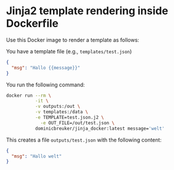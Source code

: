 # Jinja2 template rendering inside Dockerfile

Use this Docker image to render a template as follows:

You have a template file (e.g., `templates/test.json`)
```json
{
  "msg": "Hallo {{message}}"
}
```

You run the following command:
```bash
docker run --rm \
           -it \
           -v outputs:/out \
           -v templates:/data \
           -e TEMPLATE=test.json.j2 \
         	 -e OUT_FILE=/out/test.json \
           dominicbreuker/jinja_docker:latest message='welt'
```

This creates a file `outputs/test.json` with the following content:
```json
{
  "msg": "Hallo welt"
}
```
